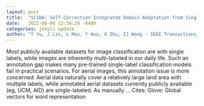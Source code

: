 ```yaml
---
layout: post
title:  "SCIDA: Self-Correction Integrated Domain Adaptation from Single-to Multi-label Aerial Images"
date:   2022-06-08 12:58:29 -0400
categories: jekyll update
author: "T Yu, J Lin, L Mou, Y Hua, X Zhu, ZJ Wang - IEEE Transactions on Geoscience and …, 2022"
---
```

Most publicly available datasets for image classification are with single labels, while images are inherently multi-labeled in our daily life. Such an annotation gap makes many pre-trained single-label classification models fail in practical scenarios. For aerial images, this annotation issue is more concerned: Aerial data naturally cover a relatively large land area with multiple labels, while annotated aerial datasets currently publicly available (eg, UCM, AID) are single-labeled. As manually …
Cites: ‪Glove: Global vectors for word representation‬  